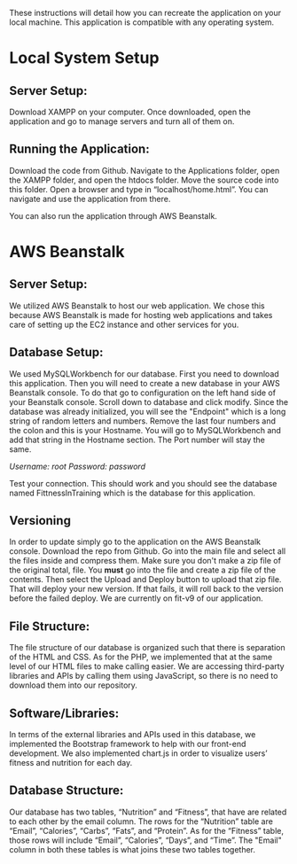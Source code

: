 These instructions will detail how you can recreate the application on your local machine. This application is compatible with any operating system.
# Local System Setup
## Server Setup:
Download XAMPP on your computer. Once downloaded, open the application and go to manage servers and turn all of them on.
## Running the Application:
Download the code from Github. Navigate to the Applications folder, open the XAMPP folder, and open the htdocs folder. Move the source code into this folder. Open a browser and type in “localhost/home.html”. You can navigate and use the application from there.

You can also run the application through AWS Beanstalk.
# AWS Beanstalk
## Server Setup:
We utilized AWS Beanstalk to host our web application. We chose this because AWS Beanstalk is made for hosting web applications and takes care of setting up the EC2 instance and other services for you.
## Database Setup:
We used MySQLWorkbench for our database. First you need to download this application. Then you will need to create a new database in your AWS Beanstalk console. To do that go to configuration on the left hand side of your Beanstalk console. Scroll down to database and click modify. Since the database was already initialized, you will see the "Endpoint" which is a long string of random letters and numbers. Remove the last four numbers and the colon and this is your Hostname.
You will go to MySQLWorkbench and add that string in the Hostname section. The Port number will stay the same.

*Username: root*
*Password: password*

Test your connection. This should work and you should see the database named FittnessInTraining which is the database for this application.
## Versioning
In order to update simply go to the application on the AWS Beanstalk console. Download the repo from Github. Go into the main file and select all the files inside and compress them. Make sure you don't make a zip file of the original total, file. You **must** go into the file and create a zip file of the contents. Then select the Upload and Deploy button to upload that zip file. That will deploy your new version. If that fails, it will roll back to the version before the failed deploy. We are currently on fit-v9 of our application. 

## File Structure:
The file structure of our database is organized such that there is separation of the HTML and CSS. As for the PHP, we implemented that at the same level of our HTML files to make calling easier. We are accessing third-party libraries and APIs by calling them using JavaScript, so there is no need to download them into our repository.
## Software/Libraries:
In terms of the external libraries and APIs used in this database, we implemented the Bootstrap framework to help with our front-end development. We also implemented chart.js in order to visualize users’ fitness and nutrition for each day.
## Database Structure:
Our database has two tables,  “Nutrition” and “Fitness”, that have are related to each other by the email column. The rows for the “Nutrition” table are “Email”, “Calories”, “Carbs”, “Fats”, and “Protein”. As for the “Fitness” table, those rows will include “Email”, “Calories”, “Days”, and “Time”. The "Email" column in both these tables is what joins these two tables together.
